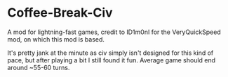 # Coffee-Break-Civ
A mod for lightning-fast games, credit to ID1m0nI for the VeryQuickSpeed mod, on which this mod is based.

It's pretty jank at the minute as civ simply isn't designed for this kind of pace, but after playing a bit I still found it fun. Average game should end around ~55-60 turns.
